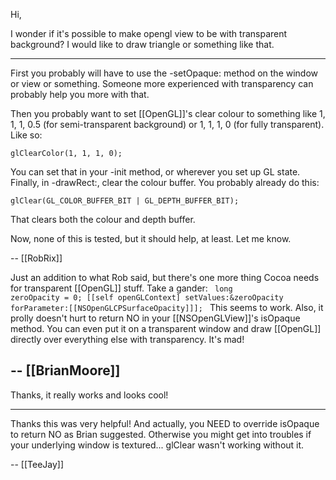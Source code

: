 Hi,

I wonder if it's possible to make opengl view to be with transparent background? I would like to draw triangle or something like that.

----

First you probably will have to use the -setOpaque: method on the window or view or something. Someone more experienced with transparency can probably help you more with that.

Then you probably want to set [[OpenGL]]'s clear colour to something like 1, 1, 1, 0.5 (for semi-transparent background) or 1, 1, 1, 0 (for fully transparent). Like so:

<code>glClearColor(1, 1, 1, 0);</code>

You can set that in your -init method, or wherever you set up GL state. Finally, in -drawRect:, clear the colour buffer. You probably already do this:

<code>glClear(GL_COLOR_BUFFER_BIT | GL_DEPTH_BUFFER_BIT);</code>

That clears both the colour and depth buffer.

Now, none of this is tested, but it should help, at least. Let me know.

-- [[RobRix]]

Just an addition to what Rob said, but there's one more thing Cocoa needs for transparent [[OpenGL]] stuff.  Take a gander:
<code>
long zeroOpacity = 0;
[[self openGLContext] setValues:&zeroOpacity forParameter:[[NSOpenGLCPSurfaceOpacity]]];
</code>
This seems to work.  Also, it prolly doesn't hurt to return NO in your [[NSOpenGLView]]<nowiki/>'s isOpaque method.  You can even put it on a transparent window and draw [[OpenGL]] directly over everything else with transparency.  It's mad!  

-- [[BrianMoore]]
----

Thanks, it really works and looks cool!

----

Thanks this was very helpful! And actually, you NEED to override isOpaque to return NO as Brian suggested. Otherwise you might get into troubles if your underlying window is textured... glClear wasn't working without it.

-- [[TeeJay]]